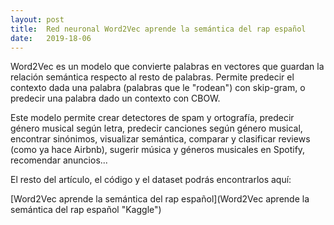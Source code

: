 ```yaml
---
layout: post
title:  Red neuronal Word2Vec aprende la semántica del rap español
date:   2019-18-06
---
```

Word2Vec es un modelo que convierte palabras en vectores que guardan la relación semántica respecto al resto de palabras. Permite predecir el contexto dada una palabra (palabras que le "rodean") con skip-gram, o predecir una palabra dado un contexto con CBOW.

Este modelo permite crear detectores de spam y ortografía, predecir género musical según letra, predecir canciones según género musical, encontrar sinónimos, visualizar semántica, comparar y clasificar reviews (como ya hace Airbnb), sugerir música y géneros musicales en Spotify, recomendar anuncios...

El resto del artículo, el código y el dataset podrás encontrarlos aquí:

 [Word2Vec aprende la semántica del rap español](Word2Vec aprende la semántica del rap español "Kaggle")